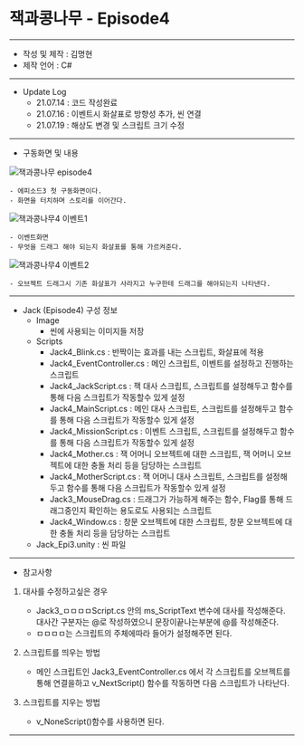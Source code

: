 # 잭과콩나무 - Episode4
***
 - 작성 및 제작 : 김명현
 - 제작 언어 : C#
***
 - Update Log
     - 21.07.14 : 코드 작성완료
     - 21.07.16 : 이벤트시 화살표로 방향성 추가, 씬 연결
     - 21.07.19 :  해상도 변경 및 스크립트 크기 수정

***
 - 구동화면 및 내용

![잭과콩나무 episode4](https://user-images.githubusercontent.com/37494407/126125062-4e44cd76-8ed1-4ebc-94f4-579ab0b709d2.png)


    - 에피소드3 첫 구동화면이다.
    - 화면을 터치하며 스토리를 이어간다.
    
![잭과콩나무4 이벤트1](https://user-images.githubusercontent.com/37494407/126124346-974bed2c-c63f-4414-a56a-f9a4fe2fe034.png)


    - 이벤트화면
    - 무엇을 드래그 해야 되는지 화살표를 통해 가르켜준다.
    
![잭과콩나무4 이벤트2](https://user-images.githubusercontent.com/37494407/126124365-4a81e796-e181-4bb0-8846-3c8cd71a7870.png)


    - 오브젝트 드래그시 기존 화살표가 사라지고 누구한테 드래그를 해야되는지 나타낸다.
    
    
    

***


- Jack (Episode4) 구성 정보
  - Image
    - 씬에 사용되는 이미지들 저장
  - Scripts
    - Jack4_Blink.cs : 반짝이는 효과를 내는 스크립트, 화살표에 적용
    - Jack4_EventController.cs : 메인 스크립트, 이벤트를 설정하고 진행하는 스크립트
    - Jack4_JackScript.cs : 잭 대사 스크립트, 스크립트를 설정해두고 함수를 통해 다음 스크립트가 작동할수 있게 설정
    - Jack4_MainScript.cs : 메인 대사 스크립트, 스크립트를 설정해두고 함수를 통해 다음 스크립트가 작동할수 있게 설정
    - Jack4_MissionScript.cs : 이벤트 스크립트, 스크립트를 설정해두고 함수를 통해 다음 스크립트가 작동할수 있게 설정
    - Jack4_Mother.cs : 잭 어머니 오브젝트에 대한 스크립트, 잭 어머니 오브젝트에 대한 충돌 처리 등을 담당하는 스크립트
    - Jack4_MotherScript.cs : 잭 어머니 대사 스크립트, 스크립트를 설정해두고 함수를 통해 다음 스크립트가 작동할수 있게 설정
    - Jack3_MouseDrag.cs : 드래그가 가능하게 해주는 함수, Flag를 통해 드래그중인지 확인하는 용도로도 사용되는 스크립트
    - Jack4_Window.cs : 창문 오브젝트에 대한 스크립트, 창문 오브젝트에 대한 충돌 처리 등을 담당하는 스크립트
  - Jack_Epi3.unity : 씬 파일

***

 - 참고사항

1. 대사를 수정하고싶은 경우

    - Jack3_ㅁㅁㅁㅁScript.cs 안의 ms_ScriptText 변수에 대사를 작성해준다. 대사간 구분자는 @로 작성하였으니 문장이끝나는부분에 @를 작성해준다.
    - ㅁㅁㅁㅁ는 스크립트의 주체에따라 들어가 설정해주면 된다.

2. 스크립트를 띄우는 방법

    - 메인 스크립트인 Jack3_EventController.cs 에서 각 스크립트를 오브젝트를 통해 연결을하고 v_NextScript() 함수를 작동하면 다음 스크립트가 나타난다.

3. 스크립트를 지우는 방법

    - v_NoneScript()함수를 사용하면 된다.

***

